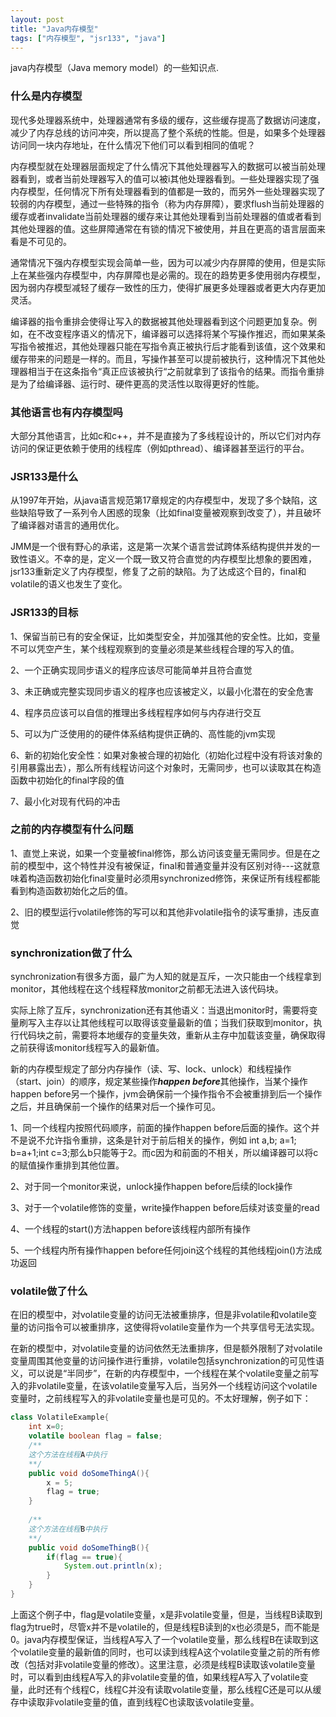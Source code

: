 ```yaml
---
layout: post
title: "Java内存模型"
tags: ["内存模型", "jsr133", "java"]
---
```


java内存模型（Java memory model）的一些知识点.

### 什么是内存模型

现代多处理器系统中，处理器通常有多级的缓存，这些缓存提高了数据访问速度，减少了内存总线的访问冲突，所以提高了整个系统的性能。但是，如果多个处理器访问同一块内存地址，在什么情况下他们可以看到相同的值呢？

内存模型就在处理器层面规定了什么情况下其他处理器写入的数据可以被当前处理器看到，或者当前处理器写入的值可以被i其他处理器看到。一些处理器实现了强内存模型，任何情况下所有处理器看到的值都是一致的，而另外一些处理器实现了较弱的内存模型，通过一些特殊的指令（称为内存屏障），要求flush当前处理器的缓存或者invalidate当前处理器的缓存来让其他处理看到当前处理器的值或者看到其他处理器的值。这些屏障通常在有锁的情况下被使用，并且在更高的语言层面来看是不可见的。

通常情况下强内存模型实现会简单一些，因为可以减少内存屏障的使用，但是实际上在某些强内存模型中，内存屏障也是必需的。现在的趋势更多使用弱内存模型，因为弱内存模型减轻了缓存一致性的压力，使得扩展更多处理器或者更大内存更加灵活。

编译器的指令重排会使得让写入的数据被其他处理器看到这个问题更加复杂。例如，在不改变程序语义的情况下，编译器可以选择将某个写操作推迟，而如果某条写指令被推迟，其他处理器只能在写指令真正被执行后才能看到该值，这个效果和缓存带来的问题是一样的。而且，写操作甚至可以提前被执行，这种情况下其他处理器相当于在这条指令“真正应该被执行“之前就拿到了该指令的结果。而指令重排是为了给编译器、运行时、硬件更高的灵活性以取得更好的性能。

### 其他语言也有内存模型吗

大部分其他语言，比如c和c++，并不是直接为了多线程设计的，所以它们对内存访问的保证更依赖于使用的线程库（例如pthread）、编译器甚至运行的平台。

### JSR133是什么

从1997年开始，从java语言规范第17章规定的内存模型中，发现了多个缺陷，这些缺陷导致了一系列令人困惑的现象（比如final变量被观察到改变了），并且破坏了编译器对语言的通用优化。

JMM是一个很有野心的承诺，这是第一次某个语言尝试跨体系结构提供并发的一致性语义。不幸的是，定义一个既一致又符合直觉的内存模型比想象的要困难，jsr133重新定义了内存模型，修复了之前的缺陷。为了达成这个目的，final和volatile的语义也发生了变化。

### JSR133的目标

1、保留当前已有的安全保证，比如类型安全，并加强其他的安全性。比如，变量不可以凭空产生，某个线程观察到的变量必须是某些线程合理的写入的值。

2、一个正确实现同步语义的程序应该尽可能简单并且符合直觉

3、未正确或完整实现同步语义的程序也应该被定义，以最小化潜在的安全危害

4、程序员应该可以自信的推理出多线程程序如何与内存进行交互

5、可以为广泛使用的的硬件体系结构提供正确的、高性能的jvm实现

6、新的初始化安全性：如果对象被合理的初始化（初始化过程中没有将该对象的引用暴露出去），那么所有线程访问这个对象时，无需同步，也可以读取其在构造函数中初始化的final字段的值

7、最小化对现有代码的冲击

### 之前的内存模型有什么问题

1、直觉上来说，如果一个变量被final修饰，那么访问该变量无需同步。但是在之前的模型中，这个特性并没有被保证，final和普通变量并没有区别对待---这就意味着构造函数初始化final变量时必须用synchronized修饰，来保证所有线程都能看到构造函数初始化之后的值。

2、旧的模型运行volatile修饰的写可以和其他非volatile指令的读写重排，违反直觉

### synchronization做了什么

synchronization有很多方面，最广为人知的就是互斥，一次只能由一个线程拿到monitor，其他线程在这个线程释放monitor之前都无法进入该代码块。

实际上除了互斥，synchronization还有其他语义：当退出monitor时，需要将变量刷写入主存以让其他线程可以取得该变量最新的值；当我们获取到monitor，执行代码块之前，需要将本地缓存的变量失效，重新从主存中加载该变量，确保取得之前获得该monitor线程写入的最新值。

新的内存模型规定了部分内存操作（读、写、lock、unlock）和线程操作（start、join）的顺序，规定某些操作***happen before***其他操作，当某个操作happen before另一个操作，jvm会确保前一个操作指令不会被重排到后一个操作之后，并且确保前一个操作的结果对后一个操作可见。

1、同一个线程内按照代码顺序，前面的操作happen before后面的操作。这个并不是说不允许指令重排，这条是针对于前后相关的操作，例如 int a,b; a=1; b=a+1;int c=3;那么b只能等于2。而c因为和前面的不相关，所以编译器可以将c的赋值操作重排到其他位置。

2、对于同一个monitor来说，unlock操作happen before后续的lock操作

3、对于一个volatile修饰的变量，write操作happen before后续对该变量的read

4、一个线程的start()方法happen before该线程内部所有操作

5、一个线程内所有操作happen before任何join这个线程的其他线程join()方法成功返回

### volatile做了什么

在旧的模型中，对volatile变量的访问无法被重排序，但是非volatile和volatile变量的访问指令可以被重排序，这使得将volatile变量作为一个共享信号无法实现。

在新的模型中，对volatile变量的访问依然无法重排序，但是额外限制了对volatile变量周围其他变量的访问操作进行重排，volatile包括synchronization的可见性语义，可以说是“半同步”，在新的内存模型中，一个线程在某个volatile变量之前写入的非volatile变量，在该volatile变量写入后，当另外一个线程访问这个volatile变量时，之前线程写入的非volatile变量也是可见的。不太好理解，例子如下：

```java
class VolatileExample{
    int x=0;
    volatile boolean flag = false;
    /**
    这个方法在线程A中执行
    **/
    public void doSomeThingA(){
        x = 5;
        flag = true;
    }
    
    /**
    这个方法在线程B中执行
    **/
    public void doSomeThingB(){
        if(flag == true){
            System.out.println(x);
        }
    }
}
```

上面这个例子中，flag是volatile变量，x是非volatile变量，但是，当线程B读取到flag为true时，尽管x并不是volatile的，但是线程B读到的x也必须是5，而不能是0。java内存模型保证，当线程A写入了一个volatile变量，那么线程B在读取到这个volatile变量的最新值的同时，也可以读到线程A这个volatile变量之前的所有修改（包括对非volatile变量的修改）。这里注意，必须是线程B读取该volatile变量时，可以看到由线程A写入的非volatile变量的值，如果线程A写入了volatile变量，此时还有个线程C，线程C并没有读取volatile变量，那么线程C还是可以从缓存中读取非volatile变量的值，直到线程C也读取该volatile变量。